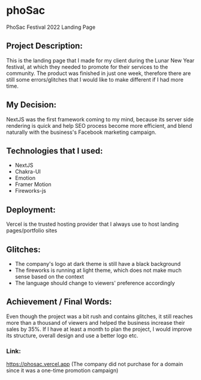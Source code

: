 # phoSac
PhoSac Festival 2022 Landing Page

## Project Description:

This is the landing page that I made for my client during the Lunar New Year festival, at which they needed to promote for their services to the community.
The product was finished in just one week, therefore there are still some errors/glitches that I would like to make different if I had more time.

## My Decision:
NextJS was the first framework coming to my mind, because its server side rendering is quick and help SEO process become more efficient, and blend naturally with the business's Facebook marketing campaign.

## Technologies that I used:
- NextJS
- Chakra-UI
- Emotion
- Framer Motion
- Fireworks-js

## Deployment:
Vercel is the trusted hosting provider that I always use to host landing pages/portfolio sites

## Glitches:
- The company's logo at dark theme is still have a black background
- The fireworks is running at light theme, which does not make much sense based on the context
- The language should change to viewers' preference accordingly 

## Achievement / Final Words:
Even though the project was a bit rush and contains glitches, it still reaches more than a thousand of viewers and helped the business increase their sales by 35%.
If I have at least a month to plan the project, I would improve its structure, overall design and use a better logo etc.

### Link:
https://phosac.vercel.app
(The company did not purchase for a domain since it was a one-time promotion campaign)

